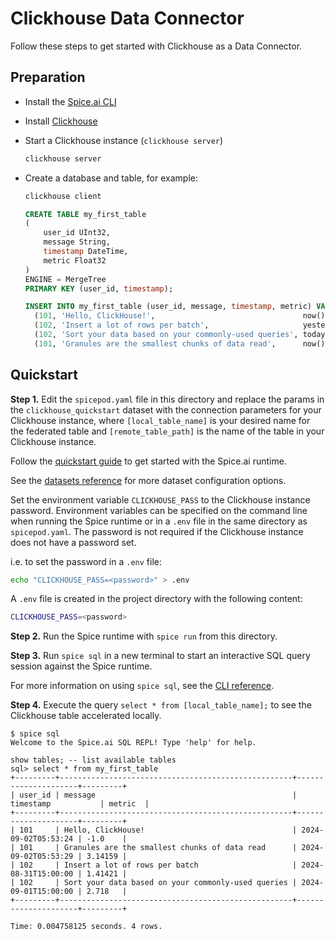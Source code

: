 # Clickhouse Data Connector

Follow these steps to get started with Clickhouse as a Data Connector.

## Preparation

- Install the [Spice.ai CLI](https://docs.spiceai.org/getting-started/installation)
- Install [Clickhouse](https://clickhouse.com/docs/en/install#quick-install)
- Start a Clickhouse instance (`clickhouse server`)

  ```bash
  clickhouse server
  ```

- Create a database and table, for example:

  ```bash
  clickhouse client
  ```

  ```sql
  CREATE TABLE my_first_table
  (
      user_id UInt32,
      message String,
      timestamp DateTime,
      metric Float32
  )
  ENGINE = MergeTree
  PRIMARY KEY (user_id, timestamp);

  INSERT INTO my_first_table (user_id, message, timestamp, metric) VALUES
    (101, 'Hello, ClickHouse!',                                 now(),       -1.0    ),
    (102, 'Insert a lot of rows per batch',                     yesterday(), 1.41421 ),
    (102, 'Sort your data based on your commonly-used queries', today(),     2.718   ),
    (101, 'Granules are the smallest chunks of data read',      now() + 5,   3.14159 );
  ```

## Quickstart

**Step 1.** Edit the `spicepod.yaml` file in this directory and replace the params in the `clickhouse_quickstart` dataset with the connection parameters for your Clickhouse instance, where `[local_table_name]` is your desired name for the federated table and `[remote_table_path]` is the name of the table in your Clickhouse instance.

Follow the [quickstart guide](https://docs.spiceai.org/getting-started) to get started with the Spice.ai runtime.

See the [datasets reference](https://docs.spiceai.org/reference/spicepod/datasets) for more dataset configuration options.

Set the environment variable `CLICKHOUSE_PASS` to the Clickhouse instance password. Environment variables can be specified on the command line when running the Spice runtime or in a `.env` file in the same directory as `spicepod.yaml`. The password is not required if the Clickhouse instance does not have a password set.

i.e. to set the password in a `.env` file:

```bash
echo "CLICKHOUSE_PASS=<password>" > .env
```

A `.env` file is created in the project directory with the following content:

```bash
CLICKHOUSE_PASS=<password>
```

**Step 2.** Run the Spice runtime with `spice run` from this directory.

**Step 3.** Run `spice sql` in a new terminal to start an interactive SQL query session against the Spice runtime.

For more information on using `spice sql`, see the [CLI reference](https://docs.spiceai.org/cli/reference/sql).

**Step 4.** Execute the query `select * from [local_table_name];` to see the Clickhouse table accelerated locally.

```console
$ spice sql
Welcome to the Spice.ai SQL REPL! Type 'help' for help.

show tables; -- list available tables
sql> select * from my_first_table
+---------+----------------------------------------------------+---------------------+---------+
| user_id | message                                            | timestamp           | metric  |
+---------+----------------------------------------------------+---------------------+---------+
| 101     | Hello, ClickHouse!                                 | 2024-09-02T05:53:24 | -1.0    |
| 101     | Granules are the smallest chunks of data read      | 2024-09-02T05:53:29 | 3.14159 |
| 102     | Insert a lot of rows per batch                     | 2024-08-31T15:00:00 | 1.41421 |
| 102     | Sort your data based on your commonly-used queries | 2024-09-01T15:00:00 | 2.718   |
+---------+----------------------------------------------------+---------------------+---------+

Time: 0.004758125 seconds. 4 rows.
```
